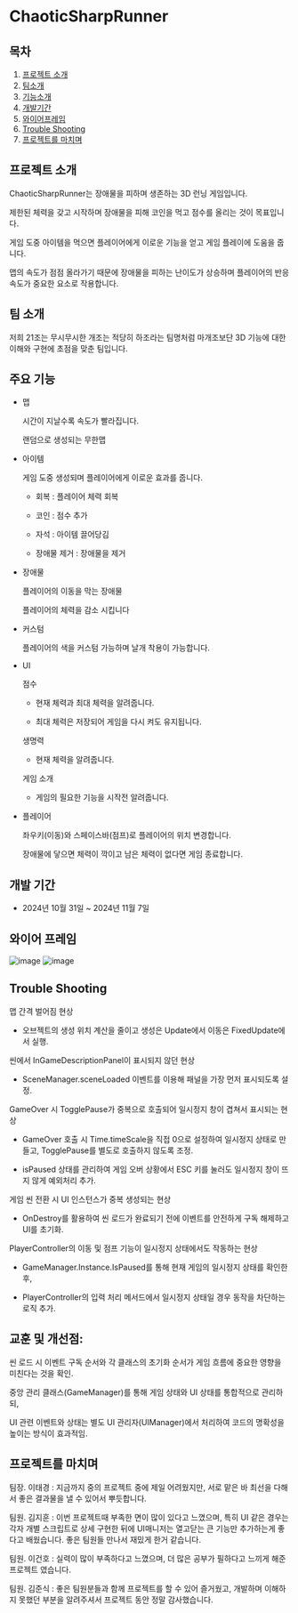 # ChaoticSharpRunner
## 목차
1. [프로젝트 소개](#프로젝트-소개)
2. [팀소개](#팀-소개)
3. [기능소개](#주요-기능)
4. [개발기간](#개발-기간)
5. [와이어프레임](#와이어-프레임)
6. [Trouble Shooting](#trouble-shooting)
7. [프로젝트를 마치며](#프로젝트를-마치며)

## 프로젝트 소개
ChaoticSharpRunner는 장애물을 피하며 생존하는 3D 런닝 게임입니다.

제한된 체력을 갖고 시작하며 장애물을 피해 코인을 먹고 점수를 올리는 것이 목표입니다.

게임 도중 아이템을 먹으면 플레이어에게 이로운 기능을 얻고 게임 플레이에 도움을 줍니다.

맵의 속도가 점점 올라가기 때문에 장애물을 피하는 난이도가 상승하며 플레이어의 반응속도가 중요한 요소로 작용합니다.

## 팀 소개
저희 21조는 무시무시한 개조는 적당히 하조라는 팀명처럼 마개조보단 3D 기능에 대한 이해와 구현에 초점을 맞춘 팀입니다.

## 주요 기능
- 맵
  
  시간이 지날수록 속도가 빨라집니다.
  
  랜덤으로 생성되는 무한맵

- 아이템
  
  게임 도중 생성되며 플레이어에게 이로운 효과를 줍니다.
  
  - 회복 : 플레이어 체력 회복
  
  - 코인 : 점수 추가
  
  - 자석 : 아이템 끌어당김
  
  - 장애물 제거 : 장애물을 제거

- 장애물
  
  플레이어의 이동을 막는 장애물
  
  플레이어의 체력을 감소 시킵니다
  
- 커스텀
  
  플레이어의 색을 커스텀 가능하며 날개 착용이 가능합니다.
  
- UI
  
  점수
  - 현재 체력과 최대 체력을 알려줍니다.
    
  - 최대 체력은 저장되어 게임을 다시 켜도 유지됩니다.
    
  생명력
  - 현재 체력을 알려줍니다.
    
  게임 소개
  - 게임의 필요한 기능을 시작전 알려줍니다.

- 플레이어
  
  좌우키(이동)와 스페이스바(점프)로 플레이어의 위치 변경합니다.
  
  장애물에 닿으면 체력이 깍이고 남은 체력이 없다면 게임 종료합니다.
  
## 개발 기간
- 2024년 10월 31일 ~ 2024년 11월 7일

## 와이어 프레임
![image](https://github.com/user-attachments/assets/6b728e6c-8111-467e-9ffe-2b5df865a61e)
![image](https://github.com/user-attachments/assets/5d871d79-7787-4b9a-8daf-442481a8b078)

## Trouble Shooting
맵 간격 벌어짐 현상 

- 오브젝트의 생성 위치 계산을 줄이고 생성은 Update에서 이동은 FixedUpdate에서 실행.

씬에서 InGameDescriptionPanel이 표시되지 않던 현상 

- SceneManager.sceneLoaded 이벤트를 이용해 패널을 가장 먼저 표시되도록 설정.

GameOver 시 TogglePause가 중복으로 호출되어 일시정지 창이 겹쳐서 표시되는 현상

- GameOver 호출 시 Time.timeScale을 직접 0으로 설정하여 일시정지 상태로 만들고, TogglePause를 별도로 호출하지 않도록 조정.

- isPaused 상태를 관리하여 게임 오버 상황에서 ESC 키를 눌러도 일시정지 창이 뜨지 않게 예외처리 추가.

게임 씬 전환 시 UI 인스턴스가 중복 생성되는 현상

- OnDestroy를 활용하여 씬 로드가 완료되기 전에 이벤트를 안전하게 구독 해제하고 UI를 초기화.

PlayerController의 이동 및 점프 기능이 일시정지 상태에서도 작동하는 현상

- GameManager.Instance.IsPaused를 통해 현재 게임의 일시정지 상태를 확인한 후,

- PlayerController의 입력 처리 메서드에서 일시정지 상태일 경우 동작을 차단하는 로직 추가.

## 교훈 및 개선점:
씬 로드 시 이벤트 구독 순서와 각 클래스의 초기화 순서가 게임 흐름에 중요한 영향을 미친다는 것을 확인.

중앙 관리 클래스(GameManager)를 통해 게임 상태와 UI 상태를 통합적으로 관리하되,

UI 관련 이벤트와 상태는 별도 UI 관리자(UIManager)에서 처리하여 코드의 명확성을 높이는 방식이 효과적임.

## 프로젝트를 마치며
팀장. 이태경 : 지금까지 중의 프로젝트 중에 제일 어려웠지만, 서로 맡은 바 최선을 다해서 좋은 결과물을 낼 수 있어서 뿌듯합니다.

팀원. 김지훈 : 이번 프로젝트때 부족한 면이 많이 있다고 느꼈으며, 특히 UI 같은 경우는 각자 개별 스크립트로 상세 구현한 뒤에 UI매니저는 열고닫는 큰 기능만 추가하는게 좋다고 배웠습니다. 좋은 팀원들 만나서 재밌게 한거 같습니다.

팀원. 이건호 : 실력이 많이 부족하다고 느꼈으며, 더 많은 공부가 필하다고 느끼게 해준 프로젝트 였습니다.

팀원. 김준식 : 좋은 팀원분들과 함께 프로젝트를 할 수 있어 즐거웠고, 개발하며 이해하지 못했던 부분을 알려주셔서 프로젝트 동안 정말 감사했습니다.
